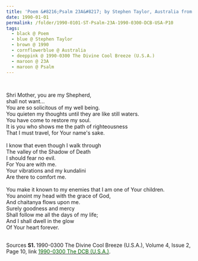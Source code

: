 ```yaml
---
title: 'Poem &#8216;Psalm 23A&#8217; by Stephen Taylor, Australia from the 1990-0300 The Divine Cool Breeze (U.S.A.), Volume 4, Issue 2, Page 10'
date: 1990-01-01
permalink: /folder/1990-0101-ST-Psalm-23A-1990-0300-DCB-USA-P10
tags:
  - black @ Poem
  - blue @ Stephen Taylor
  - brown @ 1990
  - cornflowerblue @ Australia
  - deeppink @ 1990-0300 The Divine Cool Breeze (U.S.A.)
  - maroon @ 23A
  - maroon @ Psalm
---
```


<br>

<p>
Shri Mother, you are my Shepherd,<br> 
shall not want...<br>
You are so solicitous of my well being.<br>
You quieten my thoughts until they are like still waters.<br>
You have come to restore my soul.<br>
It is you who shows me the path of righteousness<br>
That I must travel, for Your name's sake.<br>
<br>
I know that even though I walk through<br>
The valley of the Shadow of Death<br>
I should fear no evil.<br>
For You are with me.<br>
Your vibrations and my kundalini<br>
Are there to comfort me.<br>
<br>
You make it known to my enemies that I am one of Your children.<br>
You anoint my head with the grace of God,<br>
And chaitanya flows upon me.<br>
Surely goodness and mercy<br>
Shall follow me all the days of my life;<br>
And I shall dwell in the glow<br>
Of Your heart forever.
</p>

<br>

<wave-list>
<list-title color="DarkSeaGreen" width="40">Sources</list-title>
  <list-item color="BlanchedAlmond"  width="280"><b>S1. </b> 1990-0300 The Divine Cool Breeze (U.S.A.), Volume 4, Issue 2, Page 10, link <a href="https://b286c762-1c9b-468d-afbf-9f039b298299.usrfiles.com/ugd/b286c7_d854a0d4ba2745acbc8c1d776c6820f8.pdf"><font color="DarkGreen">1990-0300 The DCB (U.S.A.)</font></a>.</list-item>
</wave-list>